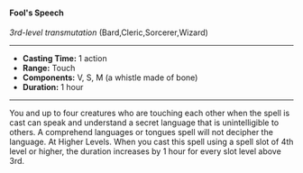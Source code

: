 #### Fool's Speech
*3rd-level transmutation* (Bard,Cleric,Sorcerer,Wizard)
___
- **Casting Time:** 1 action
- **Range:** Touch
- **Components:** V, S, M (a whistle made of bone)
- **Duration:** 1 hour
---
You and up to four creatures who are touching each
other when the spell is cast can speak and
understand a secret language that is unintelligible
to others. A comprehend languages or tongues spell
will not decipher the language.
At Higher Levels. When you cast this spell using
a spell slot of 4th level or higher, the duration
increases by 1 hour for every slot level above 3rd.
